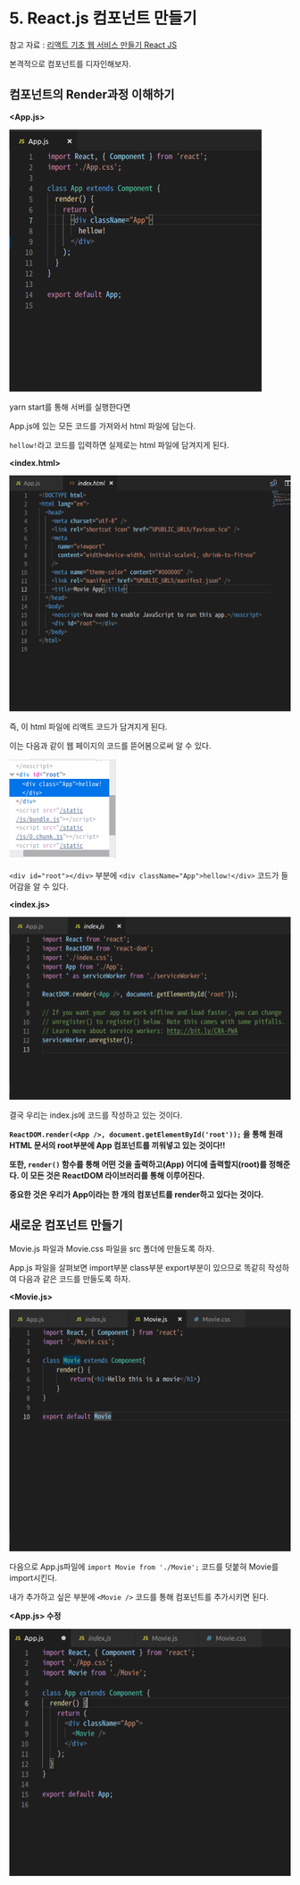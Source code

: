 # 5. React.js 컴포넌트 만들기

참고 자료 : 
[리액트 기초 웹 서비스 만들기 React JS](https://www.youtube.com/watch?v=sM2p1EqTlw4&list=PL7jH19IHhOLOFTVD4R8FeZWkwpVi8-9Fv)

본격적으로 컴포넌트를 디자인해보자.

## 컴포넌트의 Render과정 이해하기

**<App.js>**

![app.js파일](https://github.com/Se-Hun/WebStudy/blob/master/React.js/png/app.js%ED%8C%8C%EC%9D%BC.png)

yarn start를 통해 서버를 실행한다면

App.js에 있는 모든 코드를 가져와서 html 파일에 담는다.

`hellow!`라고 코드를 입력하면 실제로는 html 파일에 담겨지게 된다.

**<index.html>**

![index.html파일](https://github.com/Se-Hun/WebStudy/blob/master/React.js/png/index.html%ED%8C%8C%EC%9D%BC.png)

즉, 이 html 파일에 리액트 코드가 담겨지게 된다.

이는 다음과 같이 웹 페이지의 코드를 뜯어봄으로써 알 수 있다.

![요소 검사 파일](https://github.com/Se-Hun/WebStudy/blob/master/React.js/png/%EC%9A%94%EC%86%8C%20%EA%B2%80%EC%82%AC%20%ED%8C%8C%EC%9D%BC.png)

`<div id="root"></div>` 부분에 `<div className="App">hellow!</div>` 코드가 들어감을 알 수 있다.

**<index.js>**

![index.js파일](https://github.com/Se-Hun/WebStudy/blob/master/React.js/png/index.js%ED%8C%8C%EC%9D%BC.png)

결국 우리는 index.js에 코드를 작성하고 있는 것이다.

**`ReactDOM.render(<App />, document.getElementById('root'));` 을 통해 원래 HTML 문서의 root부분에 App 컴포넌트를 끼워넣고 있는 것이다!!**

**또한, `render()` 함수를 통해 어떤 것을 출력하고(App) 어디에 출력할지(root)를 정해준다. 이 모든 것은 ReactDOM 라이브러리를 통해 이루어진다.**

**중요한 것은 우리가 App이라는 한 개의 컴포넌트를 render하고 있다는 것이다.**

## 새로운 컴포넌트 만들기

Movie.js 파일과 Movie.css 파일을 src 폴더에 만들도록 하자.

App.js 파일을 살펴보면 import부분 class부분 export부분이 있으므로 똑같히 작성하여 다음과 같은 코드를 만들도록 하자.

**<Movie.js>**

![Movie.js파일](https://github.com/Se-Hun/WebStudy/blob/master/React.js/png/Movie.js%20%ED%8C%8C%EC%9D%BC.png)

다음으로 App.js파일에 `import Movie from './Movie';` 코드를 덧붙혀 Movie를 import시킨다.

내가 추가하고 싶은 부분에 `<Movie />` 코드를 통해 컴포넌트를 추가시키면 된다.

**<App.js> 수정**

![App.js파일 수정](https://github.com/Se-Hun/WebStudy/blob/master/React.js/png/App.js%ED%8C%8C%EC%9D%BC%20%EC%88%98%EC%A0%95.png)

